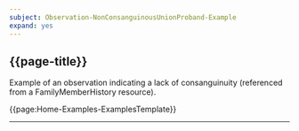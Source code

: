 ```yaml
---
subject: Observation-NonConsanguinousUnionProband-Example
expand: yes
---
```



## {{page-title}}


Example of an observation indicating a lack of consanguinuity (referenced from a FamilyMemberHistory resource).


{{page:Home-Examples-ExamplesTemplate}}

---